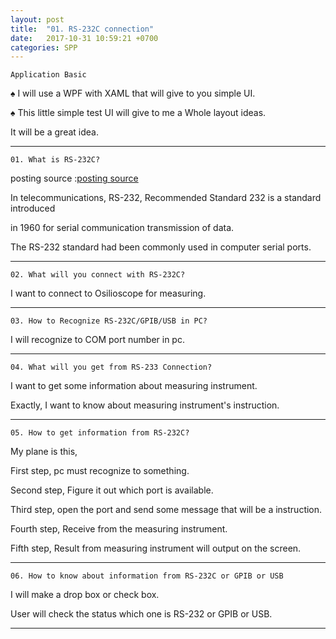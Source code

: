 ```yaml
---
layout: post
title:  "01. RS-232C connection"
date:   2017-10-31 10:59:21 +0700
categories: SPP
---
```

`Application Basic`

♠ I will use a WPF with XAML that will give to you simple UI.

♠ This little simple test UI will give to me a Whole layout ideas.

  It will be a great idea.

---
`01. What is RS-232C?`

posting source :[posting source][jekyll-source]



In telecommunications, RS-232, Recommended Standard 232 is a standard introduced

in 1960 for serial communication transmission of data.

The RS-232 standard had been commonly used in computer serial ports.  

[jekyll-source]: https://en.wikipedia.org/wiki/RS-232

---
`02. What will you connect with RS-232C?`

I want to connect to Osilioscope for measuring.

---
`03. How to Recognize RS-232C/GPIB/USB in PC?`

I will recognize to COM port number in pc.


---
`04. What will you get from RS-233 Connection? `

I want to get some information about measuring instrument.

Exactly, I want to know about measuring instrument's instruction.

---
`05. How to get information from RS-232C?`

My plane is this,

First  step, pc must recognize to something.

Second step, Figure it out which port is available.

Third  step, open the port and send some message that will be a instruction.

Fourth step, Receive from the measuring instrument.

Fifth  step, Result from measuring instrument will output on the screen.


---
`06. How to know about information from RS-232C or GPIB or USB`

I will make a drop box or check box.

User will check the status which one is RS-232 or GPIB or USB.

---
